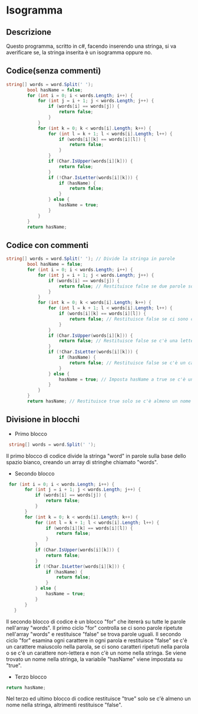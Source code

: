 # Isogramma

## Descrizione 
Questo programma, scritto in c#, facendo inserendo una stringa, si va averificare se, la stringa inserita è un isogramma oppure no.

## Codice(senza commenti)
```c#
string[] words = word.Split(' '); 
        bool hasName = false;
        for (int i = 0; i < words.Length; i++) {
            for (int j = i + 1; j < words.Length; j++) {
                if (words[i] == words[j]) {
                    return false; 
                }
            }
            for (int k = 0; k < words[i].Length; k++) {
                for (int l = k + 1; l < words[i].Length; l++) {
                    if (words[i][k] == words[i][l]) {
                        return false; 
                    }
                }
                if (Char.IsUpper(words[i][k])) {
                    return false; 
                }
                if (!Char.IsLetter(words[i][k])) {
                    if (hasName) {
                        return false; 
                    }
                } else {
                    hasName = true; 
                }
            }
        }
        return hasName; 

``` 

## Codice con commenti
```c#
string[] words = word.Split(' '); // Divide la stringa in parole
        bool hasName = false;
        for (int i = 0; i < words.Length; i++) {
            for (int j = i + 1; j < words.Length; j++) {
                if (words[i] == words[j]) {
                    return false; // Restituisce false se due parole sono uguali
                }
            }
            for (int k = 0; k < words[i].Length; k++) {
                for (int l = k + 1; l < words[i].Length; l++) {
                    if (words[i][k] == words[i][l]) {
                        return false; // Restituisce false se ci sono caratteri ripetuti nella parola
                    }
                }
                if (Char.IsUpper(words[i][k])) {
                    return false; // Restituisce false se c'è una lettera maiuscola nella parola
                }
                if (!Char.IsLetter(words[i][k])) {
                    if (hasName) {
                        return false; // Restituisce false se c'è un carattere non-lettera e non c'è un nome nella stringa
                    }
                } else {
                    hasName = true; // Imposta hasName a true se c'è un nome nella stringa
                }
            }
        }
        return hasName; // Restituisce true solo se c'è almeno un nome nella stringa

``` 
## Divisione in blocchi

* Primo blocco
```c#
 string[] words = word.Split(' '); 
``` 
Il primo blocco di codice divide la stringa "word" in parole sulla base dello spazio bianco, creando un array di stringhe chiamato "words".

* Secondo blocco
```c#
 for (int i = 0; i < words.Length; i++) {
       for (int j = i + 1; j < words.Length; j++) {
           if (words[i] == words[j]) {
               return false; 
           }
       }
       for (int k = 0; k < words[i].Length; k++) {
           for (int l = k + 1; l < words[i].Length; l++) {
               if (words[i][k] == words[i][l]) {
                   return false; 
               }
           }
           if (Char.IsUpper(words[i][k])) {
               return false; 
           }
           if (!Char.IsLetter(words[i][k])) {
               if (hasName) {
                   return false; 
               }
           } else {
               hasName = true; 
           }
       }
   }

``` 
Il secondo blocco di codice è un blocco "for" che itererà su tutte le parole nell'array "words".
Il primo ciclo "for" controlla se ci sono parole ripetute nell'array "words" e restituisce "false" se trova parole uguali.
Il secondo ciclo "for" esamina ogni carattere in ogni parola e restituisce "false" se c'è un carattere maiuscolo nella parola, se ci sono caratteri ripetuti nella parola o se c'è un carattere non-lettera e non c'è un nome nella stringa.
Se viene trovato un nome nella stringa, la variabile "hasName" viene impostata su "true".

* Terzo blocco
```c#
return hasName; 
``` 
Nel terzo ed ultimo blocco di codice restituisce "true" solo se c'è almeno un nome nella stringa, altrimenti restituisce "false".
